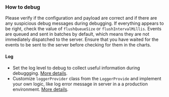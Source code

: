 ### How to debug

Please verify if the configuration and payload are correct and if there are any suspicious debug messages during debugging. If everything appears to be right, check the value of `flushQueueSize` or `flushIntervalMillis`. Events are queued and sent in batches by default, which means they are not immediately dispatched to the server. Ensure that you have waited for the events to be sent to the server before checking for them in the charts.

#### Log

- Set the log level to debug to collect useful information during debuggging. [More details](./#log-level).
- Customize `loggerProvider` class from the `LoggerProvide` and implement your own logic, like log error message in server in a a production environment. [More details](./#set-log-callback).